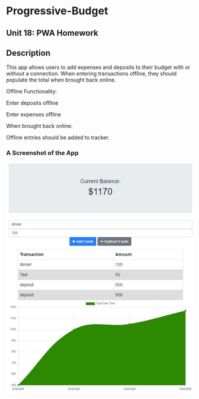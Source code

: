 # Progressive-Budget
## Unit 18: PWA Homework

## Description 

This app allows users to add expenses and deposits to their budget with or without a connection. When entering transactions offline, they should populate the total when brought back online.

Offline Functionality:

Enter deposits offline

Enter expenses offline

When brought back online:

Offline entries should be added to tracker.

### A Screenshot of the App
![Capture1](https://github.com/tarazin/Progressive-Budget/blob/master/public/icons/Capture1.JPG) 
